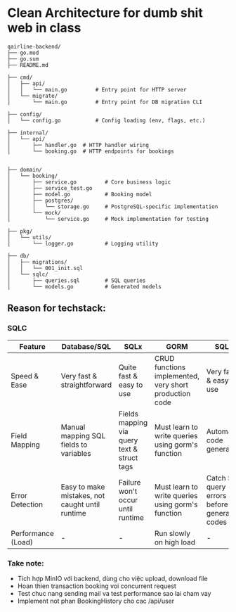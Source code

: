 # Clean Architecture for dumb shit web in class

```text
qairline-backend/
├── go.mod
├── go.sum
├── README.md

├── cmd/
│   ├── api/
│   │   └── main.go         # Entry point for HTTP server
│   └── migrate/
│       └── main.go         # Entry point for DB migration CLI

├── config/
│   └── config.go           # Config loading (env, flags, etc.)

├── internal/
│   └── api/
│       ├── handler.go  # HTTP handler wiring
│       └── booking.go  # HTTP endpoints for bookings


├── domain/
│   └── booking/
│       ├── service.go         # Core business logic
│       ├── service_test.go
│       ├── model.go           # Booking model
│       ├── postgres/
│       │   └── storage.go     # PostgreSQL-specific implementation
│       └── mock/
│           └── service.go     # Mock implementation for testing

├── pkg/
│   └── utils/
│       └── logger.go          # Logging utility

├── db/
│   ├── migrations/
│   │   └── 001_init.sql
│   └── sqlc/
│       ├── queries.sql        # SQL queries
│       └── models.go          # Generated models
```

## Reason for techstack:

### SQLC

| Feature            | Database/SQL                                    | SQLx                                        | GORM                                                   | SQLC                                           |
| ------------------ | ----------------------------------------------- | ------------------------------------------- | ------------------------------------------------------ | ---------------------------------------------- |
| Speed & Ease       | Very fast & straightforward                     | Quite fast & easy to use                    | CRUD functions implemented, very short production code | Very fast & easy to use                        |
| Field Mapping      | Manual mapping SQL fields to variables          | Fields mapping via query text & struct tags | Must learn to write queries using gorm's function      | Automatic code generation                      |
| Error Detection    | Easy to make mistakes, not caught until runtime | Failure won't occur until runtime           | Must learn to write queries using gorm's function      | Catch SQL query errors before generating codes |
| Performance (Load) | -                                               | -                                           | Run slowly on high load                                | -                                              |

### Take note:

- Tích hợp MinIO với backend, dùng cho việc upload, download file
- Hoan thien transaction booking voi concurrent request
- Test chuc nang sending mail va test performance sao lai cham vay
- Implement not phan BookingHistory cho cac /api/user